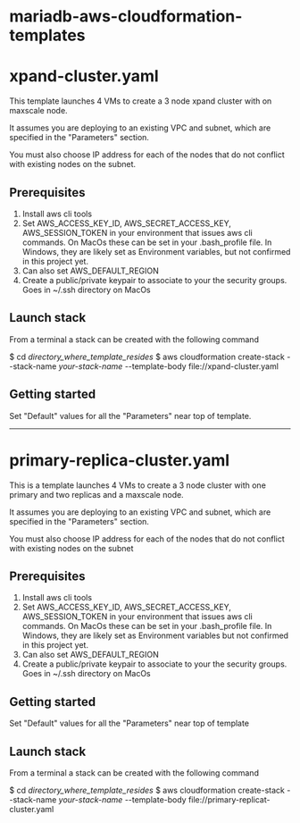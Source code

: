 # mariadb-aws-cloudformation-templates

# xpand-cluster.yaml

This template launches 4 VMs to create a 3 node xpand cluster with on maxscale node. 

It assumes you are deploying to an existing VPC and subnet, which are specified in the "Parameters" section.

You must also choose IP address for each of the nodes that do not conflict with existing nodes on the subnet.

## Prerequisites
1. Install aws cli tools
2. Set AWS_ACCESS_KEY_ID, AWS_SECRET_ACCESS_KEY, AWS_SESSION_TOKEN in your environment that issues aws cli commands. On MacOs these can be set in your .bash_profile file. In Windows, they are likely set as Environment variables, but not confirmed in this project yet.
3. Can also set AWS_DEFAULT_REGION
4. Create a public/private keypair to associate to your the security groups. Goes in ~/.ssh directory on MacOs

## Launch stack

From a terminal a stack can be created with the following command

$ cd *directory_where_template_resides*
$ aws cloudformation create-stack --stack-name *your-stack-name*  --template-body file://xpand-cluster.yaml


## Getting started
Set "Default"  values for all the  "Parameters" near top of template.

---

# primary-replica-cluster.yaml

This is a template launches 4 VMs to create a 3 node cluster with one primary and two replicas and a maxscale node.

It assumes you are deploying to an existing VPC and subnet, which are specified in the "Parameters" section.

You must also choose IP address for each of the nodes that do not conflict with existing nodes on the subnet

## Prerequisites
1. Install aws cli tools
2. Set AWS_ACCESS_KEY_ID, AWS_SECRET_ACCESS_KEY, AWS_SESSION_TOKEN in your environment that issues aws cli commands. On MacOs these can be set in your .bash_profile file. In Windows, they are likely set as Environment variables but not confirmed in this project yet.
3. Can also set AWS_DEFAULT_REGION
4. Create a public/private keypair to associate to your the security groups. Goes in ~/.ssh directory on MacOs

## Getting started
Set "Default"  values for all the  "Parameters" near top of template

## Launch stack

From a terminal a stack can be created with the following command

$ cd *directory_where_template_resides*
$ aws cloudformation create-stack --stack-name *your-stack-name*  --template-body file://primary-replicat-cluster.yaml